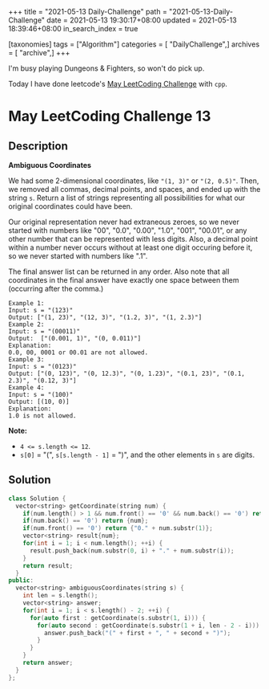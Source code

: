 +++
title = "2021-05-13 Daily-Challenge"
path = "2021-05-13-Daily-Challenge"
date = 2021-05-13 19:30:17+08:00
updated = 2021-05-13 18:39:46+08:00
in_search_index = true

[taxonomies]
tags = ["Algorithm"]
categories = [ "DailyChallenge",]
archives = [ "archive",]
+++

I'm busy playing Dungeons & Fighters, so won't do pick up.

Today I have done leetcode's [May LeetCoding Challenge](https://leetcode.com/explore/challenge/card/may-leetcoding-challenge-2021/599/week-2-may-8th-may-14th/3741/) with `cpp`.

<!-- more -->

# May LeetCoding Challenge 13

## Description

**Ambiguous Coordinates**

We had some 2-dimensional coordinates, like `"(1, 3)"` or `"(2, 0.5)"`. Then, we removed all commas, decimal points, and spaces, and ended up with the string `s`. Return a list of strings representing all possibilities for what our original coordinates could have been.

Our original representation never had extraneous zeroes, so we never started with numbers like "00", "0.0", "0.00", "1.0", "001", "00.01", or any other number that can be represented with less digits. Also, a decimal point within a number never occurs without at least one digit occuring before it, so we never started with numbers like ".1".

The final answer list can be returned in any order. Also note that all coordinates in the final answer have exactly one space between them (occurring after the comma.)

```
Example 1:
Input: s = "(123)"
Output: ["(1, 23)", "(12, 3)", "(1.2, 3)", "(1, 2.3)"]
Example 2:
Input: s = "(00011)"
Output:  ["(0.001, 1)", "(0, 0.011)"]
Explanation: 
0.0, 00, 0001 or 00.01 are not allowed.
Example 3:
Input: s = "(0123)"
Output: ["(0, 123)", "(0, 12.3)", "(0, 1.23)", "(0.1, 23)", "(0.1, 2.3)", "(0.12, 3)"]
Example 4:
Input: s = "(100)"
Output: [(10, 0)]
Explanation: 
1.0 is not allowed.
```

 

**Note:**

- `4 <= s.length <= 12`.
- `s[0]` = "(", `s[s.length - 1]` = ")", and the other elements in `s` are digits.

## Solution

``` cpp
class Solution {
  vector<string> getCoordinate(string num) {
    if(num.length() > 1 && num.front() == '0' && num.back() == '0') return {};
    if(num.back() == '0') return {num};
    if(num.front() == '0') return {"0." + num.substr(1)};
    vector<string> result{num};
    for(int i = 1; i < num.length(); ++i) {
      result.push_back(num.substr(0, i) + "." + num.substr(i));
    }
    return result;
  }
public:
  vector<string> ambiguousCoordinates(string s) {
    int len = s.length();
    vector<string> answer;
    for(int i = 1; i < s.length() - 2; ++i) {
      for(auto first : getCoordinate(s.substr(1, i))) {
        for(auto second : getCoordinate(s.substr(1 + i, len - 2 - i))) {
          answer.push_back("(" + first + ", " + second + ")");
        }
      }
    }
    return answer;
  }
};
```
